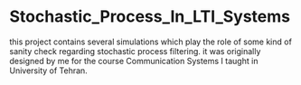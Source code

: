 # Stochastic_Process_In_LTI_Systems

this project contains several simulations which play the role of some kind of sanity check  regarding stochastic process filtering.
it was  originally designed by me for the course Communication Systems I taught in University of Tehran.